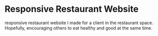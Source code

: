 # Responsive Restaurant Website 
responsive restaurant website I made for a client in the restaurant space. Hopefully, encouraging others to eat healthy and good at the same time.
